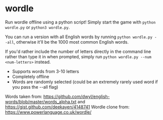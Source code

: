 # wordle

Run wordle offline using a python script!
Simply start the game with `python wordle.py` or `python3 wordle.py`.

You can run a version with all English words by running `python wordle.py --all`, otherwise it'll be the 1000 most common English words.

If you'd rather include the number of letters directly in the command line rather than type it in when prompted, simply run `python wordle.py --num <num-letters>` instead.

- Supports words from 3-10 letters
- Completely offline
- Words are randomly selected (could be an extremely rarely used word if you pass the --all flag)

Words taken from: https://github.com/dwyl/english-words/blob/master/words_alpha.txt and https://gist.github.com/deekayen/4148741
Wordle clone from: https://www.powerlanguage.co.uk/wordle/